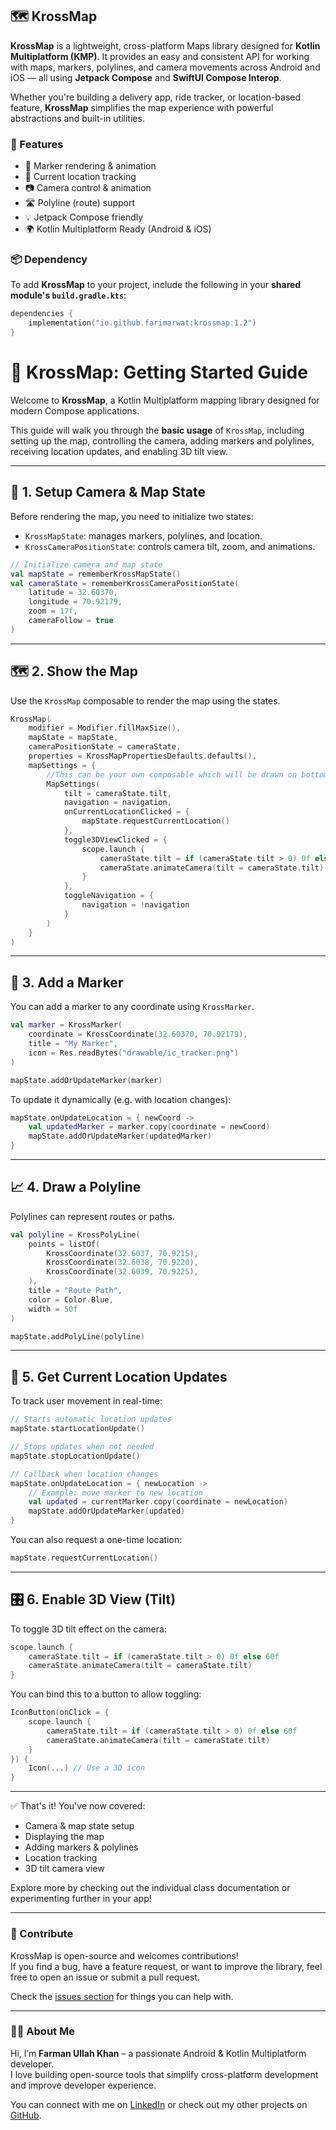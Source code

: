 ## 🗺️ KrossMap

**KrossMap** is a lightweight, cross-platform Maps library designed for **Kotlin Multiplatform (KMP)**. It provides an easy and consistent API for working with maps, markers, polylines, and camera movements across Android and iOS — all using **Jetpack Compose** and **SwiftUI Compose Interop**.

Whether you're building a delivery app, ride tracker, or location-based feature, **KrossMap** simplifies the map experience with powerful abstractions and built-in utilities.

### 🚀 Features

- 🧭 Marker rendering & animation  
- 📍 Current location tracking  
- 📷 Camera control & animation  
- 🛣️ Polyline (route) support  
- 💡 Jetpack Compose friendly  
- 🌍 Kotlin Multiplatform Ready (Android & iOS)

### 📦 Dependency

To add **KrossMap** to your project, include the following in your **shared module's `build.gradle.kts`**:

```kotlin
dependencies {
    implementation("io.github.farimarwat:krossmap:1.2")
}

```

# 📍 KrossMap: Getting Started Guide

Welcome to **KrossMap**, a Kotlin Multiplatform mapping library designed for modern Compose applications.

This guide will walk you through the **basic usage** of `KrossMap`, including setting up the map, controlling the camera, adding markers and polylines, receiving location updates, and enabling 3D tilt view.

---

## 🧭 1. Setup Camera & Map State

Before rendering the map, you need to initialize two states:

- `KrossMapState`: manages markers, polylines, and location.
- `KrossCameraPositionState`: controls camera tilt, zoom, and animations.

```kotlin
// Initialize camera and map state
val mapState = rememberKrossMapState()
val cameraState = rememberKrossCameraPositionState(
    latitude = 32.60370,
    longitude = 70.92179,
    zoom = 17f,
    cameraFollow = true
)
```

---

## 🗺️ 2. Show the Map

Use the `KrossMap` composable to render the map using the states.

```kotlin
KrossMap(
    modifier = Modifier.fillMaxSize(),
    mapState = mapState,
    cameraPositionState = cameraState,
    properties = KrossMapPropertiesDefaults.defaults(),
    mapSettings = {
        //This can be your own composable which will be drawn on bottom-right
        MapSettings(
            tilt = cameraState.tilt,
            navigation = navigation,
            onCurrentLocationClicked = {
                mapState.requestCurrentLocation()
            },
            toggle3DViewClicked = {
                scope.launch {
                    cameraState.tilt = if (cameraState.tilt > 0) 0f else 60f
                    cameraState.animateCamera(tilt = cameraState.tilt)
                }
            },
            toggleNavigation = {
                navigation = !navigation
            }
        )
    }
)
```

---

## 📌 3. Add a Marker

You can add a marker to any coordinate using `KrossMarker`.

```kotlin
val marker = KrossMarker(
    coordinate = KrossCoordinate(32.60370, 70.92179),
    title = "My Marker",
    icon = Res.readBytes("drawable/ic_tracker.png")
)

mapState.addOrUpdateMarker(marker)
```

To update it dynamically (e.g. with location changes):

```kotlin
mapState.onUpdateLocation = { newCoord ->
    val updatedMarker = marker.copy(coordinate = newCoord)
    mapState.addOrUpdateMarker(updatedMarker)
}
```

---

## 📈 4. Draw a Polyline

Polylines can represent routes or paths.

```kotlin
val polyline = KrossPolyLine(
    points = listOf(
        KrossCoordinate(32.6037, 70.9215),
        KrossCoordinate(32.6038, 70.9220),
        KrossCoordinate(32.6039, 70.9225),
    ),
    title = "Route Path",
    color = Color.Blue,
    width = 50f
)

mapState.addPolyLine(polyline)
```

---

## 📡 5. Get Current Location Updates

To track user movement in real-time:

```kotlin
// Starts automatic location updates
mapState.startLocationUpdate()

// Stops updates when not needed
mapState.stopLocationUpdate()

// Callback when location changes
mapState.onUpdateLocation = { newLocation ->
    // Example: move marker to new location
    val updated = currentMarker.copy(coordinate = newLocation)
    mapState.addOrUpdateMarker(updated)
}
```

You can also request a one-time location:

```kotlin
mapState.requestCurrentLocation()
```

---

## 🎛️ 6. Enable 3D View (Tilt)

To toggle 3D tilt effect on the camera:

```kotlin
scope.launch {
    cameraState.tilt = if (cameraState.tilt > 0) 0f else 60f
    cameraState.animateCamera(tilt = cameraState.tilt)
}
```

You can bind this to a button to allow toggling:

```kotlin
IconButton(onClick = {
    scope.launch {
        cameraState.tilt = if (cameraState.tilt > 0) 0f else 60f
        cameraState.animateCamera(tilt = cameraState.tilt)
    }
}) {
    Icon(...) // Use a 3D icon
}
```

---

✅ That's it! You've now covered:

- Camera & map state setup  
- Displaying the map  
- Adding markers & polylines  
- Location tracking  
- 3D tilt camera view

Explore more by checking out the individual class documentation or experimenting further in your app!

---

### 🤝 Contribute

KrossMap is open-source and welcomes contributions!  
If you find a bug, have a feature request, or want to improve the library, feel free to open an issue or submit a pull request.

Check the [issues section](https://github.com/farimarwat/krossmap/issues) for things you can help with.

---

### 👨‍💻 About Me

Hi, I’m **Farman Ullah Khan** – a passionate Android & Kotlin Multiplatform developer.  
I love building open-source tools that simplify cross-platform development and improve developer experience.

You can connect with me on [LinkedIn](https://www.linkedin.com/in/farman-ullah-marwat-a02859196/) or check out my other projects on [GitHub](https://github.com/farimarwat).

